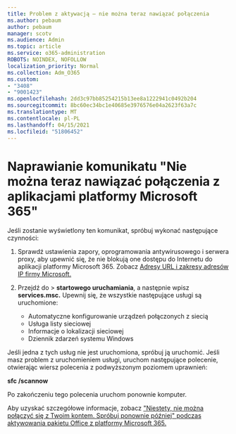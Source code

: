 ```yaml
---
title: Problem z aktywacją — nie można teraz nawiązać połączenia
ms.author: pebaum
author: pebaum
manager: scotv
ms.audience: Admin
ms.topic: article
ms.service: o365-administration
ROBOTS: NOINDEX, NOFOLLOW
localization_priority: Normal
ms.collection: Adm_O365
ms.custom:
- "3408"
- "9001423"
ms.openlocfilehash: 2dd3c97bb85254215b13ee8a1222941c0492b204
ms.sourcegitcommit: 8bc60ec34bc1e40685e3976576e04a2623f63a7c
ms.translationtype: MT
ms.contentlocale: pl-PL
ms.lasthandoff: 04/15/2021
ms.locfileid: "51806452"
---
```

# <a name="fixing-the-microsoft-365-apps-we-are-unable-to-connect-right-now-message"></a>Naprawianie komunikatu "Nie można teraz nawiązać połączenia z aplikacjami platformy Microsoft 365"

Jeśli zostanie wyświetlony ten komunikat, spróbuj wykonać następujące czynności:

1. Sprawdź ustawienia zapory, oprogramowania antywirusowego i serwera proxy, aby upewnić się, że nie blokują one dostępu do Internetu do aplikacji platformy Microsoft 365. Zobacz [Adresy URL i zakresy adresów IP firmy Microsoft.](https://docs.microsoft.com/office365/enterprise/urls-and-ip-address-ranges)

2. Przejdź do  >  **startowego uruchamiania**, a następnie wpisz **services.msc.** Upewnij się, że wszystkie następujące usługi są uruchomione:
    - Automatyczne konfigurowanie urządzeń połączonych z siecią
    - Usługa listy sieciowej
    - Informacje o lokalizacji sieciowej
    - Dziennik zdarzeń systemu Windows

Jeśli jedna z tych usług nie jest uruchomiona, spróbuj ją uruchomić. Jeśli masz problem z uruchomieniem usługi, uruchom następujące polecenie, otwierając wiersz polecenia z podwyższonym poziomem uprawnień:

**sfc /scannow**

Po zakończeniu tego polecenia uruchom ponownie komputer.

Aby uzyskać szczegółowe informacje, zobacz ["Niestety, nie można połączyć się z Twoim kontem. Spróbuj ponownie później" podczas aktywowania pakietu Office z platformy Microsoft 365.](https://docs.microsoft.com/office/troubleshoot/activation-installation/issue-when-activate-office-from-office-365)
